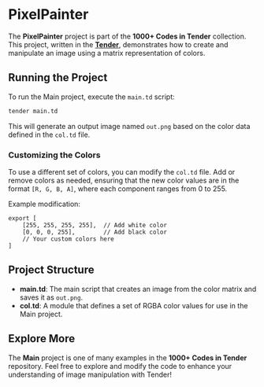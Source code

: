 # PixelPainter

The **PixelPainter** project is part of the **1000+ Codes in Tender** collection. This project, written in the [**Tender**](https://github.com/2dprototype/tender-free), demonstrates how to create and manipulate an image using a matrix representation of colors.

## Running the Project

To run the Main project, execute the `main.td` script:

```bash
tender main.td
```

This will generate an output image named `out.png` based on the color data defined in the `col.td` file.

### Customizing the Colors

To use a different set of colors, you can modify the `col.td` file. Add or remove colors as needed, ensuring that the new color values are in the format `[R, G, B, A]`, where each component ranges from 0 to 255.

Example modification:

```tender
export [
	[255, 255, 255, 255],  // Add white color
	[0, 0, 0, 255],        // Add black color
	// Your custom colors here
]
```

## Project Structure

- **main.td**: The main script that creates an image from the color matrix and saves it as `out.png`.
- **col.td**: A module that defines a set of RGBA color values for use in the Main project.

## Explore More

The **Main** project is one of many examples in the **1000+ Codes in Tender** repository. Feel free to explore and modify the code to enhance your understanding of image manipulation with Tender!
